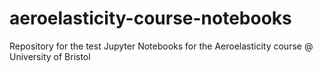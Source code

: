 # aeroelasticity-course-notebooks
Repository for the test Jupyter Notebooks for the Aeroelasticity course @ University of Bristol
